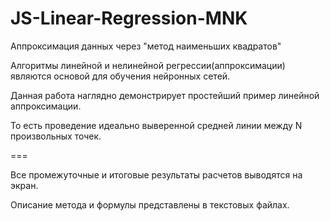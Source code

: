 # JS-Linear-Regression-MNK
 Аппроксимация данных через "метод наименьших квадратов"

 Алгоритмы линейной и нелинейной регрессии(аппроксимации) являются основой для обучения нейронных сетей.
 
 Данная работа наглядно демонстрирует простейший пример линейной аппроксимации.
 
 То есть проведение идеально выверенной средней линии между N произвольных точек.
 
 ===
 
 Все промежуточные и итоговые результаты расчетов выводятся на экран.
 
 Описание метода и формулы представлены в текстовых файлах.
